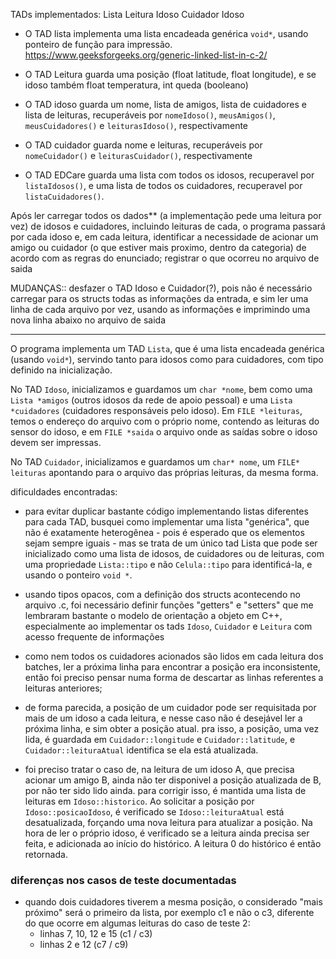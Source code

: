 TADs implementados:
Lista
Leitura
Idoso
Cuidador
Idoso

- O TAD lista implementa uma lista encadeada genérica `void*`, usando ponteiro de função para impressão.
  https://www.geeksforgeeks.org/generic-linked-list-in-c-2/

- O TAD Leitura guarda uma posição (float latitude, float longitude), e se idoso também float temperatura, int queda (booleano)

- O TAD idoso guarda um nome, lista de amigos, lista de cuidadores e lista de leituras, recuperáveis por `nomeIdoso()`, `meusAmigos()`, `meusCuidadores()` e `leiturasIdoso()`, respectivamente

- O TAD cuidador guarda nome e leituras, recuperáveis por `nomeCuidador()` e `leiturasCuidador()`, respectivamente

- O TAD EDCare guarda uma lista com todos os idosos, recuperavel por `listaIdosos()`, e uma lista de todos os cuidadores, recuperavel por `listaCuidadores()`.

Após ler carregar todos os dados\*\* (a implementação pede uma leitura por vez) de idosos e cuidadores, incluindo leituras de cada, o programa passará por cada idoso e, em cada leitura, identificar a necessidade de acionar um amigo ou cuidador (o que estiver mais proximo, dentro da categoria) de acordo com as regras do enunciado; registrar o que ocorreu no arquivo de saida

MUDANÇAS:: desfazer o TAD Idoso e Cuidador(?), pois não é necessário carregar para os structs todas as informações da entrada, e sim ler uma linha de cada arquivo por vez, usando as informações e imprimindo uma nova linha abaixo no arquivo de saida

---

O programa implementa um TAD `Lista`, que é uma lista encadeada genérica (usando `void*`), servindo tanto para idosos como para cuidadores, com tipo definido na inicialização.

No TAD `Idoso`, inicializamos e guardamos um `char *nome`, bem como uma `Lista *amigos` (outros idosos da rede de apoio pessoal) e uma `Lista *cuidadores` (cuidadores responsáveis pelo idoso). Em `FILE *leituras`, temos o endereço do arquivo com o próprio nome, contendo as leituras do sensor do idoso, e em `FILE *saida` o arquivo onde as saídas sobre o idoso devem ser impressas.

No TAD `Cuidador`, inicializamos e guardamos um `char* nome`, um `FILE* leituras` apontando para o arquivo das próprias leituras, da mesma forma.

dificuldades encontradas:

- para evitar duplicar bastante código implementando listas diferentes para cada TAD, busquei como implementar uma lista "genérica", que não é exatamente heterogênea - pois é esperado que os elementos sejam sempre iguais - mas se trata de um único tad Lista que pode ser inicializado como uma lista de idosos, de cuidadores ou de leituras, com uma propriedade `Lista::tipo` e não `Celula::tipo` para identificá-la, e usando o ponteiro `void *`.

- usando tipos opacos, com a definição dos structs acontecendo no arquivo .c, foi necessário definir funções "getters" e "setters" que me lembraram bastante o modelo de orientação a objeto em C++, especialmente ao implementar os tads `Idoso`, `Cuidador` e `Leitura` com acesso frequente de informações

- como nem todos os cuidadores acionados são lidos em cada leitura dos batches, ler a próxima linha para encontrar a posição era inconsistente, então foi preciso pensar numa forma de descartar as linhas referentes a leituras anteriores;

- de forma parecida, a posição de um cuidador pode ser requisitada por mais de um idoso a cada leitura, e nesse caso não é desejável ler a próxima linha, e sim obter a posição atual. pra isso, a posição, uma vez lida, é guardada em `Cuidador::longitude` e `Cuidador::latitude`, e `Cuidador::leituraAtual` identifica se ela está atualizada.

- foi preciso tratar o caso de, na leitura de um idoso A, que precisa acionar um amigo B, ainda não ter disponivel a posição atualizada de B, por não ter sido lido ainda. para corrigir isso, é mantida uma lista de leituras em `Idoso::historico`. Ao solicitar a posição por `Idoso::posicaoIdoso`, é verificado se `Idoso::leituraAtual` está desatualizada, forçando uma nova leitura para atualizar a posição. Na hora de ler o próprio idoso, é verificado se a leitura ainda precisa ser feita, e adicionada ao início do histórico. A leitura 0 do histórico é então retornada.

### diferenças nos casos de teste documentadas

- quando dois cuidadores tiverem a mesma posição, o considerado "mais próximo" será o primeiro da lista, por exemplo c1 e não o c3, diferente do que ocorre em algumas leituras do caso de teste 2:
  - linhas 7, 10, 12 e 15 (c1 / c3)
  - linhas 2 e 12 (c7 / c9)
